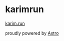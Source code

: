 # karimrun

[karim.run](https://www.karim.run)

proudly powered by [Astro](https://github.com/withastro/astro)
